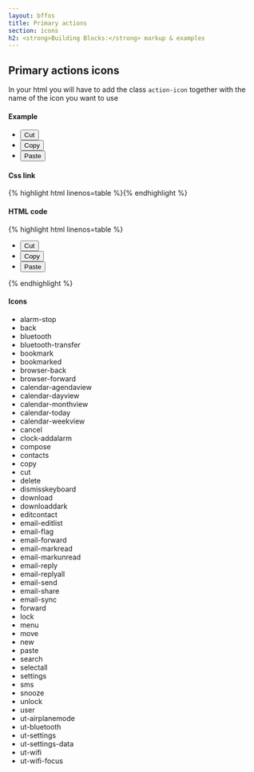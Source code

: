 ```yaml
---
layout: bffos
title: Primary actions
section: icons
h2: <strong>Building Blocks:</strong> markup & examples
---
```


## Primary actions icons

In your html you will have to add the class `action-icon` together with the name of the icon you want to use

<div>
  <h4>Example</h4>
  <section class="example icons">
    <div role="toolbar">
      <ul>
        <li><button class="action-icon cut">Cut</button></li>
        <li><button class="action-icon copy">Copy</button></li>
        <li><button class="action-icon paste">Paste</button></li>
      </ul>
    </div>
  </section>

  <h4>Css link</h4>
  {% highlight html linenos=table %}<link href="(your styles folder)/icons/styles/action_icons.css" rel="stylesheet" type="text/css">{% endhighlight %}

  <h4>HTML code</h4>
  {% highlight html linenos=table %}<div role="toolbar">
  <ul>
    <li><button class="action-icon cut">Cut</button></li>
    <li><button class="action-icon copy">Copy</button></li>
    <li><button class="action-icon paste">Paste</button></li>
  </ul>
</div>{% endhighlight %}

  <h4>Icons</h4>
  <section class="example icons">
    <ul>
      <li class="action-icon alarm-stop"><span>alarm-stop</span></li>
      <li class="action-icon back"><span>back</span></li>
      <li class="action-icon bluetooth"><span>bluetooth</span></li>
      <li class="action-icon bluetooth-transfer"><span>bluetooth-transfer</span></li>
      <li class="action-icon bookmark"><span>bookmark</span></li>
      <li class="action-icon bookmarked"><span>bookmarked</span></li>
      <li class="action-icon browser-back"><span>browser-back</span></li>
      <li class="action-icon browser-forward"><span>browser-forward</span></li>
      <li class="action-icon calendar-agendaview"><span>calendar-agendaview</span></li>
      <li class="action-icon calendar-dayview"><span>calendar-dayview</span></li>
      <li class="action-icon calendar-monthview"><span>calendar-monthview</span></li>
      <li class="action-icon calendar-today"><span>calendar-today</span></li>
      <li class="action-icon calendar-weekview"><span>calendar-weekview</span></li>
      <li class="action-icon cancel"><span>cancel</span></li>
      <li class="action-icon clock-addalarm"><span>clock-addalarm</span></li>
      <li class="action-icon compose"><span>compose</span></li>
      <li class="action-icon contacts"><span>contacts</span></li>
      <li class="action-icon copy"><span>copy</span></li>
      <li class="action-icon cut"><span>cut</span></li>
      <li class="action-icon delete"><span>delete</span></li>
      <li class="action-icon dismisskeyboard"><span>dismisskeyboard</span></li>
      <li class="action-icon download"><span>download</span></li>
      <li class="action-icon downloaddark"><span>downloaddark</span></li>
      <li class="action-icon editcontact"><span>editcontact</span></li>
      <li class="action-icon email-editlist"><span>email-editlist</span></li>
      <li class="action-icon email-flag"><span>email-flag</span></li>
      <li class="action-icon email-forward"><span>email-forward</span></li>
      <li class="action-icon email-markread"><span>email-markread</span></li>
      <li class="action-icon email-markunread"><span>email-markunread</span></li>
      <li class="action-icon email-reply"><span>email-reply</span></li>
      <li class="action-icon email-replyall"><span>email-replyall</span></li>
      <li class="action-icon email-send"><span>email-send</span></li>
      <li class="action-icon email-share"><span>email-share</span></li>
      <li class="action-icon email-sync"><span>email-sync</span></li>
      <li class="action-icon forward"><span>forward</span></li>
      <li class="action-icon lock"><span>lock</span></li>
      <li class="action-icon menu"><span>menu</span></li>
      <li class="action-icon move"><span>move</span></li>
      <li class="action-icon new"><span>new</span></li>
      <li class="action-icon paste"><span>paste</span></li>
      <li class="action-icon search"><span>search</span></li>
      <li class="action-icon selectall"><span>selectall</span></li>
      <li class="action-icon settings"><span>settings</span></li>
      <li class="action-icon sms"><span>sms</span></li>
      <li class="action-icon snooze"><span>snooze</span></li>
      <li class="action-icon unlock"><span>unlock</span></li>
      <li class="action-icon user"><span>user</span></li>
      <li class="action-icon ut-airplanemode"><span>ut-airplanemode</span></li>
      <li class="action-icon ut-bluetooth"><span>ut-bluetooth</span></li>
      <li class="action-icon ut-settings"><span>ut-settings</span></li>
      <li class="action-icon ut-settings-data"><span>ut-settings-data</span></li>
      <li class="action-icon ut-wifi"><span>ut-wifi</span></li>
      <li class="action-icon ut-wifi-focus"><span>ut-wifi-focus</span></li>
    </ul>
  </section>
</div>

